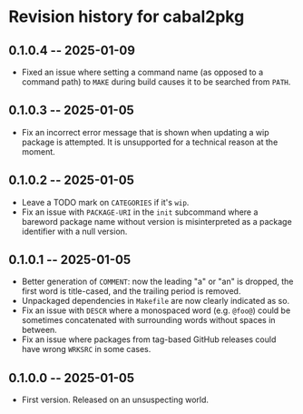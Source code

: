 # Revision history for cabal2pkg

## 0.1.0.4 -- 2025-01-09

* Fixed an issue where setting a command name (as opposed to a command
  path) to `MAKE` during build causes it to be searched from `PATH`.

## 0.1.0.3 -- 2025-01-05

* Fix an incorrect error message that is shown when updating a wip package
  is attempted. It is unsupported for a technical reason at the moment.

## 0.1.0.2 -- 2025-01-05

* Leave a TODO mark on `CATEGORIES` if it's `wip`.
* Fix an issue with `PACKAGE-URI` in the `init` subcommand where a bareword
  package name without version is misinterpreted as a package identifier
  with a null version.

## 0.1.0.1 -- 2025-01-05

* Better generation of `COMMENT`: now the leading "a" or "an" is dropped,
  the first word is title-cased, and the trailing period is removed.
* Unpackaged dependencies in `Makefile` are now clearly indicated as so.
* Fix an issue with `DESCR` where a monospaced word (e.g. `@foo@`) could be
  sometimes concatenated with surrounding words without spaces in between.
* Fix an issue where packages from tag-based GitHub releases could
  have wrong `WRKSRC` in some cases.

## 0.1.0.0 -- 2025-01-05

* First version. Released on an unsuspecting world.
